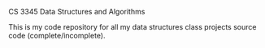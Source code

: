 CS 3345 Data Structures and Algorithms

This is my code repository for all my data structures class projects source code (complete/incomplete).
